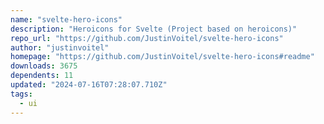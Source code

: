 ```yaml
---
name: "svelte-hero-icons"
description: "Heroicons for Svelte (Project based on heroicons)"
repo_url: "https://github.com/JustinVoitel/svelte-hero-icons"
author: "justinvoitel"
homepage: "https://github.com/JustinVoitel/svelte-hero-icons#readme"
downloads: 3675
dependents: 11
updated: "2024-07-16T07:28:07.710Z"
tags: 
  - ui
---
```

